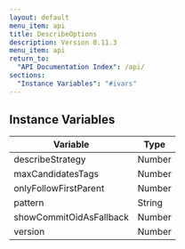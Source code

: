 ```yaml
---
layout: default
menu_item: api
title: DescribeOptions
description: Version 0.11.3
menu_item: api
return_to:
  "API Documentation Index": /api/
sections:
  "Instance Variables": "#ivars"
---
```


## <a name="ivars"></a>Instance Variables

| Variable | Type |
| --- | --- |
| <a name="describeStrategy"></a>describeStrategy | Number |
| <a name="maxCandidatesTags"></a>maxCandidatesTags | Number |
| <a name="onlyFollowFirstParent"></a>onlyFollowFirstParent | Number |
| <a name="pattern"></a>pattern | String |
| <a name="showCommitOidAsFallback"></a>showCommitOidAsFallback | Number |
| <a name="version"></a>version | Number |

